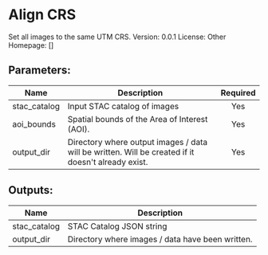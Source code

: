 # Align CRS
Set all images to the same UTM CRS.
Version: 0.0.1
License: Other
Homepage: []

## Parameters:
Name|Description|Required
---|---|:---:
stac_catalog|Input STAC catalog of images|Yes
aoi_bounds|Spatial bounds of the Area of Interest (AOI).|Yes
output_dir|Directory where output images / data will be written.  Will be created if it doesn't already exist.|Yes

## Outputs:
Name|Description
---|---
stac_catalog|STAC Catalog JSON string
output_dir|Directory where images / data have been written.
